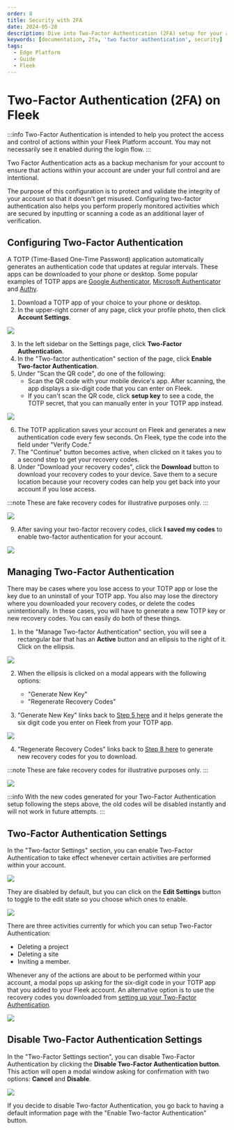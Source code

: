 ```yaml
---
order: 8
title: Security with 2FA
date: 2024-05-28
description: Dive into Two-Factor Authentication (2FA) setup for your account on the Fleek Platform.
keywords: [documentation, 2fa, 'two factor authentication', security]
tags:
  - Edge Platform
  - Guide
  - Fleek
---
```


# Two-Factor Authentication (2FA) on Fleek

:::info
Two-Factor Authentication is intended to help you protect the access and control of actions within your Fleek Platform account. You may not necessarily see it enabled during the login flow.
:::

Two Factor Authentication acts as a backup mechanism for your account to ensure that actions within your account are under your full control and are intentional.

The purpose of this configuration is to protect and validate the integrity of your account so that it doesn't get misused. Configuring two-factor authentication also helps you perform properly monitored activities which are secured by inputting or scanning a code as an additional layer of verification.

## Configuring Two-Factor Authentication

A TOTP (Time-Based One-Time Password) application automatically generates an authentication code that updates at regular intervals. These apps can be downloaded to your phone or desktop. Some popular examples of TOTP apps are [Google Authenticator](https://play.google.com/store/apps/details?id=com.google.android.apps.authenticator2&hl=en), [Microsoft Authenticator](https://www.microsoft.com/en-us/security/mobile-authenticator-app) and [Authy](https://authy.com/).

1. Download a TOTP app of your choice to your phone or desktop.
2. In the upper-right corner of any page, click your profile photo, then click **Account Settings**.

![](./account-settings.png)

3. In the left sidebar on the Settings page, click **Two-Factor Authentication**.
4. In the "Two-factor authentication" section of the page, click **Enable Two-factor Authentication**.
5. Under "Scan the QR code", do one of the following:
   - Scan the QR code with your mobile device's app. After scanning, the app displays a six-digit code that you can enter on Fleek.
   - If you can't scan the QR code, click **setup key** to see a code, the TOTP secret, that you can manually enter in your TOTP app instead.

![](./setup-auth.png)

6. The TOTP application saves your account on Fleek and generates a new authentication code every few seconds. On Fleek, type the code into the field under "Verify Code."
7. The "Continue" button becomes active, when clicked on it takes you to a second step to get your recovery codes.
8. Under "Download your recovery codes", click the **Download** button to download your recovery codes to your device. Save them to a secure location because your recovery codes can help you get back into your account if you lose access.

:::note
These are fake recovery codes for illustrative purposes only.
:::

![](./recovery-codes.png)

9. After saving your two-factor recovery codes, click **I saved my codes** to enable two-factor authentication for your account.

![](./save-recovery-codes.png)

## Managing Two-Factor Authentication

There may be cases where you lose access to your TOTP app or lose the key due to an uninstall of your TOTP app. You also may lose the directory where you downloaded your recovery codes, or delete the codes unintentionally. In these cases, you will have to generate a new TOTP key or new recovery codes. You can easily do both of these things.

1. In the "Manage Two-factor Authentication" section, you will see a rectangular bar that has an **Active** button and an ellipsis to the right of it. Click on the ellipsis.

![](./manage-2fa.png)

2. When the ellipsis is clicked on a modal appears with the following options:

   - "Generate New Key"
   - "Regenerate Recovery Codes"

3. "Generate New Key" links back to [Step 5 here](#configuring-two-factor-authentication) and it helps generate the six digit code you enter on Fleek from your TOTP app.

![](./edit-auth-app.png)

4. "Regenerate Recovery Codes" links back to [Step 8 here](#configuring-two-factor-authentication) to generate new recovery codes for you to download.

:::note
These are fake recovery codes for illustrative purposes only.
:::

![](./regenerate-recovery-code.png)

:::info
With the new codes generated for your Two-Factor Authentication setup following the steps above, the old codes will be disabled instantly and will not work in future attempts.
:::

## Two-Factor Authentication Settings

In the "Two-factor Settings" section, you can enable Two-Factor Authentication to take effect whenever certain activities are performed within your account.

![](./two-factor-settings.png)

They are disabled by default, but you can click on the **Edit Settings** button to toggle to the edit state so you choose which ones to enable.

![](./edit-two-factor-settings.png)

There are three activities currently for which you can setup Two-Factor Authentication:

- Deleting a project
- Deleting a site
- Inviting a member.

Whenever any of the actions are about to be performed within your account, a modal pops up asking for the six-digit code in your TOTP app that you added to your Fleek account. An alternative option is to use the recovery codes you downloaded from [setting up your Two-Factor Authentication](#configuring-two-factor-authentication).

![](./two-factor-confirmation.png)

## Disable Two-Factor Authentication Settings

In the "Two-Factor Settings section", you can disable Two-Factor Authentication by clicking the **Disable Two-Factor Authentication button**. This action will open a modal window asking for confirmation with two options: **Cancel** and **Disable**.

![](./disable-2fa.png)

If you decide to disable Two-factor Authentication, you go back to having a default information page with the "Enable Two-factor Authentication" button.
